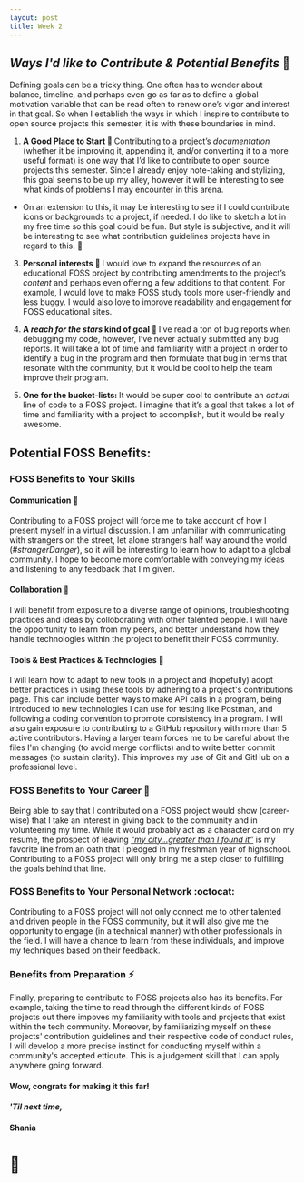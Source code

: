 ```yaml
---
layout: post
title: Week 2
---
```


## *Ways I'd like to Contribute & Potential Benefits* :dart:

Defining goals can be a tricky thing. One often has to wonder about balance, timeline, and perhaps even go as far as to define a global motivation variable that can be read often to renew one’s vigor and interest in that goal. So when I establish the ways in which I inspire to contribute to open source projects this semester, it is with these boundaries in mind. 

1) <b>A Good Place to Start :memo: </b> Contributing to a project’s *documentation* (whether it be improving it, appending it, and/or converting it to a more useful format) is one way that I’d like to contribute to open source projects this semester. Since I already enjoy note-taking and stylizing, this goal seems to be up my alley, however it will be interesting to see what kinds of problems I may encounter in this arena.

 * On an extension to this, it may be interesting to see if I could contribute icons or backgrounds to a project, if needed. I do like to sketch a lot in my free time so this goal could be fun. But style is subjective, and it will be interesting to see what contribution guidelines projects have in regard to this. :art: 
    
3) <b>Personal interests :notebook:  </b> I would love to expand the resources of an educational FOSS project by contributing amendments to the project’s *content* and perhaps even offering a few additions to that content. For example, I would love to make FOSS study tools more user-friendly and less buggy. I would also love to improve readability and engagement for FOSS educational sites. 

4) <b>A *reach for the stars* kind of goal :star2: </b> I’ve read a ton of bug reports when debugging my code, however, I’ve never actually submitted any bug reports. It will take a lot of time and familiarity with a project in order to identify a bug in the program and then formulate that bug in terms that resonate with the community, but it would be cool to help the team improve their program. 

5) <b>One for the bucket-lists: </b> It would be super cool to contribute an *actual* line of code to a FOSS project. I imagine that it’s a goal that takes a lot of time and familiarity with a project to accomplish, but it would be really awesome.

## Potential FOSS Benefits:

### FOSS Benefits to Your Skills
#### Communication :speech_balloon:
Contributing to a FOSS project will force me to take account of how I present myself in a virtual discussion. I am unfamiliar with communicating with strangers on the street, let alone strangers half way around the world (*#strangerDanger*), so it will be interesting to learn how to adapt to a global community. I hope to become more comfortable with conveying my ideas and listening to any feedback that I'm given. 

#### Collaboration :busts_in_silhouette:
I will benefit from exposure to a diverse range of opinions, troubleshooting practices and ideas by colloborating with other talented people. I will have the opportunity to learn from my peers, and better understand how they handle technologies within the project to benefit their FOSS community.

#### Tools & Best Practices & Technologies :floppy_disk:
I will learn how to adapt to new tools in a project and (hopefully) adopt better practices in using these tools by adhering to a project's contributions page. This can include better ways to make API calls in a program, being introduced to new technologies I can use for testing like Postman, and following a coding convention to promote consistency in a program. 
I will also gain exposure to contributing to a GitHub repository with more than 5 active contributors. Having a larger team forces me to be careful about the files I'm changing (to avoid merge conflicts) and to write better commit messages (to sustain clarity). This improves my use of Git and GitHub on a professional level. 

### FOSS Benefits to Your Career :money_with_wings:
Being able to say that I contributed on a FOSS project would show (career-wise) that I take an interest in giving back to the community and in volunteering my time. While it would probably act as a character card on my resume, the prospect of leaving [*"my city...greater than I found it”*](https://www.thhs.qc.edu/apps/pages/index.jsp?uREC_ID=1268734&type=d&pREC_ID=1485492) is my favorite line from an oath that I pledged in my freshman year of highschool. Contributing to a FOSS project will only bring me a step closer to fulfilling the goals behind that line.

### FOSS Benefits to Your Personal Network :octocat:
Contributing to a FOSS project will not only connect me to other talented and driven people in the FOSS community, but it will also give me the opportunity to engage (in a technical manner) with other professionals in the field. I will have a chance to learn from these individuals, and improve my techniques based on their feedback.

### Benefits from Preparation :zap:
Finally, preparing to contribute to FOSS projects also has its benefits. For example, taking the time to read through the different kinds of FOSS projects out there impoves my familiarity with tools and projects that exist within the tech community. Moreover, by familiarizing myself on these projects' contribution guidelines and their respective code of conduct rules, I will develop a more precise instinct for conducting myself within a community's accepted ettiqute. This is a judgement skill that I can apply anywhere going forward.

#### Wow, congrats for making it this far!

#### *'Til next time,*
#### Shania
# :mushroom:
